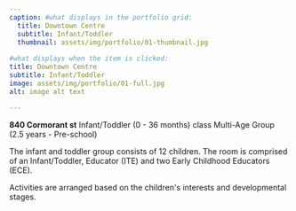 ```yaml
---
caption: #what displays in the portfolio grid:
  title: Downtown Centre
  subtitle: Infant/Toddler
  thumbnail: assets/img/portfolio/01-thumbnail.jpg
  
#what displays when the item is clicked:
title: Downtown Centre
subtitle: Infant/Toddler
image: assets/img/portfolio/01-full.jpg
alt: image alt text

---
```

**840 Cormorant st**
Infant/Toddler (0 - 36 months) class
Multi-Age Group (2.5 years - Pre-school)

The infant and toddler group consists of 12 children.
The room is comprised of an Infant/Toddler, Educator (ITE)
and two Early Childhood Educators (ECE).

Activities are arranged based on the
children's interests and developmental stages.